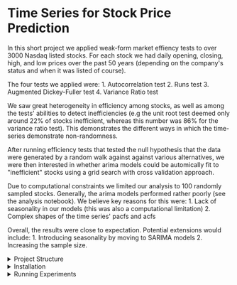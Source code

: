 # Time Series for Stock Price Prediction

In this short project we applied weak-form market effiency tests to over 3000 Nasdaq listed stocks. For each stock we had daily opening, closing, 
high, and low prices over the past 50 years (depending on the company's status and when it was listed of course).

The four tests we applied were:
    1. Autocorrelation test
    2. Runs test
    3. Augmented Dickey-Fuller test
    4. Variance Ratio test

We saw great heterogeneity in efficiency among stocks, as well as among the tests' abilities to detect inefficiencies (e.g the unit root test deemed 
only around 22% of stocks inefficient, whereas this number was 86% for the variance ratio test). This demonstrates the different ways in which the 
time-series demonstrate non-randomness.

After running efficiency tests that tested the null hypothesis that the data were generated by a random walk against against various alternatives, 
we were then interested in whether arima models could be automically fit to "inefficient" stocks using a grid search with cross validation approach.

Due to computational constraints we limited our analysis to 100 randomly sampled stocks.
Generally, the arima models performed rather poorly (see the analysis notebook). We believe key reasons for this were:
    1. Lack of seasonality in our models (this was also a computational limitation)
    2. Complex shapes of the time series' pacfs and acfs

Overall, the results were close to expectation. Potential extensions would include:
    1. Introducing seasonality by moving to SARIMA models
    2. Increasing the sample size.



<details>
  <summary>Project Structure</summary>
    
- **data**: This folder contains the project's data in CSV format.
- **dev**: This folder contains work in progress
- **pipeline.py**: This file contains our automated time series forecasting training pipeline
- **evaluation.py**: This file contains a script that measures the performance of our models.
</details>


<details>
  <summary>Installation</summary>
We recommed using a virtual environment. Here's how you can set up the environment:

1. **Create a Virtual Environment**: Run the following command in your terminal to create a virtual environment named `venv`:

    ```
    python -m venv venv
    ```

2. **Activate the Virtual Environment**: Activate the virtual environment using the appropriate command for your operating system:

    For macOS/Linux:

    ```
    source venv/bin/activate
    ```

    For Windows:

    ```
    venv\Scripts\activate
    ```

3. **Install Requirements**: Once the virtual environment is activated, install the project dependencies using pip:

    ```
    pip install -r requirements.txt
    ```

4. **Download Data**: Populate the data dictionary by downloading data from kaggle:

    Head to [kaggle](https://www.kaggle.com/datasets/svaningelgem/nasdaq-daily-stock-prices/data) and download and unzip the Nasdaq stock price dataset and move it to the data/raw directory:
</details>

<details>
  <summary>Running Experiments</summary>
To run the experiments and replicate the results of our projects, run the following commands:

1. **Data Preprocessing**: This will created cleaned versions of all time series stored in the cleaned dir.

    ```
    python data_cleaning.py
    ```
2. **Run Weak-Form Tests**: This runs the autocorrelation, sample, unit root and variance ratio tests on all 3k stocks and saves the respective results to dataframes in the results dir.

    ```
    python autocorr_test.py
    python runs_test_package.py
    python unit_root_test.py
    python variance_ratio_test.py
    ```
3. **Train sample of 100 SARIMA models** This trains 100 ARIMA models using grid search and cross validation, and generates predictions based on them for the final 30 trading days in the data, which are saved to the predictions dir.
    ```
    python best_model_search.py --output_file sample_100_n.csv --sample --rolling --predict --n_test 30
    ```
4. **Analyse Results** Run the results_analysis.ipynb to generate the plots and insights discussed in the project paper. 
</details>
